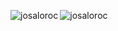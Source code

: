 
</p>


<p><img align="left" src="https://github-readme-stats.vercel.app/api?username=josaloroc&count_private=true&theme=calm" alt="josaloroc" /></p>

<p><img align="center" src="https://github-readme-streak-stats.herokuapp.com/?user=josaloroc&" alt="josaloroc" /></p>

<!--
**josaloroc/josaloroc** is a ✨ _special_ ✨ repository because its `README.md` (this file) appears on your GitHub profile.

Here are some ideas to get you started:

- 🔭 I’m currently working on ...
- 🌱 I’m currently learning ...
- 👯 I’m looking to collaborate on ...
- 🤔 I’m looking for help with ...
- 💬 Ask me about ...
- 📫 How to reach me: ...
- 😄 Pronouns: ...
- ⚡ Fun fact: ...
-->
